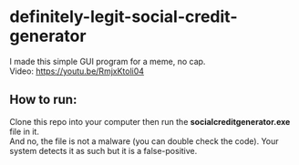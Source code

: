 # definitely-legit-social-credit-generator

I made this simple GUI program for a meme, no cap.<br />
Video: https://youtu.be/RmjxKtoli04<br />

## How to run:
Clone this repo into your computer then run the **socialcreditgenerator.exe** file in it. <br />
And no, the file is not a malware (you can double check the code). Your system detects it as such but it is a false-positive.
